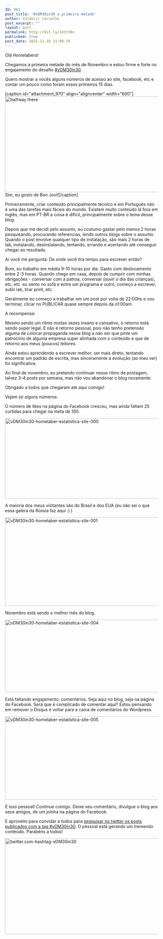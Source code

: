 ```yaml
---
ID: 961
post_title: '#vDM30in30 a primeira metade'
author: Valdecir Carvalho
post_excerpt: ""
layout: post
permalink: http://bit.ly/1X3t58s
published: true
post_date: 2015-11-16 21:00:39
---
```

Olá Homelabers!

Chegamos a primeira metade do mês de Novembro e estou firme e forte no engajamento do desafio <a href="http://homelaber.com.br/desafio-vdm30in30/">#vDM30in30</a>.

Quero mostrar a vocês alguns números de acesso ao site, facebook, etc e contar um pouco como foram esses primeiros 15 dias.

[caption id="attachment_970" align="aligncenter" width="600"]<img class="wp-image-970 size-full" src="http://homelaber.com.br/site/wp-content/uploads/2015/11/halfway-there-e1447724482232.png" alt="halfway there" width="600" height="315" /> Sim, eu gosto de Bon Jovi![/caption]

<!--more-->Primeiramente, criar conteúdo principalmente técnico e em Português não é uma das tarefas mais fáceis do mundo. Existem muito conteúdo lá fora em Inglês, mas em PT-BR a coisa é difícil, principalmente sobre o tema desse blog.

Depois que me decidi pelo assunto, eu costumo gastar pelo menos 2 horas pesquisando, procurando referencias, lendo outros blogs sobre o assunto. Quando o post envolve qualquer tipo de instalação, são mais 2 horas de lab, instalando, desinstalando, tentando, errando e acertando até conseguir chegar ao resultado.

Ai você me pergunta: De onde você tira tempo para escrever então?

Bom, eu trabalho em média 9-10 horas por dia. Gasto com deslocamento entre 2-3 horas. Quando chego em casa, depois de cumprir com minhas obrigações - conversar com a patroa, conversar (ouvir o dia das crianças), etc, etc. eu sento no sofá e entre um programa e outro, começo a escrever, subir lab, tirar print, etc.

Geralmente eu começo a trabalhar em um post por volta de 22:00hs e vou terminar, clicar no PUBLICAR quase sempre depois da o1:00am.

A recompensa:

Mesmo sendo um ritmo muitas vezes insano e cansativo, o retorno está sendo super legal. E não é retorno pessoal, pois não tenho pretensão alguma de colocar propaganda nesse blog a não ser que pinte um patrocinio de alguma empresa super alinhada com o conteúdo e que de retorno aos meus (poucos) leitores.

Ainda estou aprendendo a escrever melhor, ser mais direto, tentando encontrar um padrão de escrita, mas sinceramente a evolução (ao meu ver) foi significativa.

Ao final de novembro, eu pretendo continuar nesse ritmo de postagem, talvez 3-4 posts por semana, mas não vou abandonar o blog novamente.

Obrigado a todos que chegaram até aqui comigo!

Vejam só alguns números:

O número de likes na página do Facebook cresceu, mas ainda faltam 25 curtidas para chegar na meta de 100.

<img class="aligncenter wp-image-963" src="http://homelaber.com.br/site/wp-content/uploads/2015/11/vDM30in30-homelaber-estatistica-site-000.png" alt="vDM30in30-homelaber-estatistica-site-000" width="800" height="264" />

A maioria dos meus visitantes são do Brasil e dos EUA (eu não sei o que essa galera da Rússia faz aqui :) )

<img class="aligncenter wp-image-964" src="http://homelaber.com.br/site/wp-content/uploads/2015/11/vDM30in30-homelaber-estatistica-site-001.png" alt="vDM30in30-homelaber-estatistica-site-001" width="800" height="291" />

Novembro está sendo o melhor mês do blog.

<img class="aligncenter wp-image-967" src="http://homelaber.com.br/site/wp-content/uploads/2015/11/vDM30in30-homelaber-estatistica-site-004.png" alt="vDM30in30-homelaber-estatistica-site-004" width="800" height="239" />

Está faltando engajamento, comentários. Seja aqui no blog, seja na página do Facebook. Será que é complicado de comentar aqui? Estou pensando em remover o Disqus e voltar para a caixa de comentários do Wordpress.

<img class="aligncenter wp-image-968" src="http://homelaber.com.br/site/wp-content/uploads/2015/11/vDM30in30-homelaber-estatistica-site-005.png" alt="vDM30in30-homelaber-estatistica-site-005" width="800" height="274" />

É isso pessoal! Continue comigo. Deixe seu comentário, divulgue o blog aos seus amigos, de um joinha na página do Facebook.

E aproveito para convidar a todos para <a href="https://twitter.com/hashtag/vDM30in30" target="_blank">pesquisar no twitter os posts publicados com a tag #vDM30in30</a>. O pessoal está gerando um tremendo conteúdo. Parabéns a todos!

<a href="https://twitter.com/hashtag/vDM30in30" target="_blank"><img class="aligncenter size-full wp-image-972" src="http://homelaber.com.br/site/wp-content/uploads/2015/11/twitter.com-hashtag-vDM30in30.png" alt="twitter.com-hashtag-vDM30in30" width="593" height="315" /></a>
